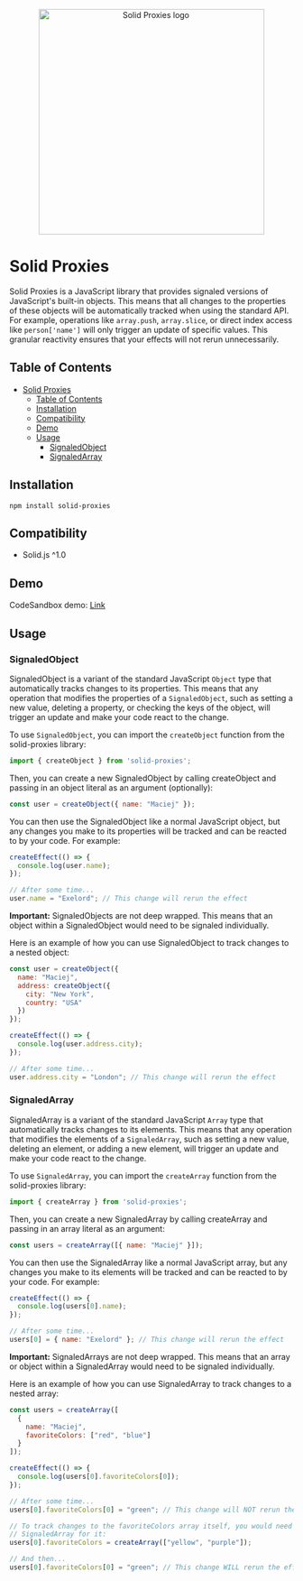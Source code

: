 <p align="center">
  <img height="400" src="https://raw.githubusercontent.com/exelord/solid-proxies/main/logo.png" alt="Solid Proxies logo" />
</p>

# Solid Proxies

Solid Proxies is a JavaScript library that provides signaled versions of JavaScript's built-in objects. This means that all changes to the properties of these objects will be automatically tracked when using the standard API. For example, operations like `array.push`, `array.slice`, or direct index access like `person['name']` will only trigger an update of specific values. This granular reactivity ensures that your effects will not rerun unnecessarily.

## Table of Contents

- [Solid Proxies](#solid-proxies)
  - [Table of Contents](#table-of-contents)
  - [Installation](#installation)
  - [Compatibility](#compatibility)
  - [Demo](#demo)
  - [Usage](#usage)
    - [SignaledObject](#signaledobject)
    - [SignaledArray](#signaledarray)

## Installation

```
npm install solid-proxies
```

## Compatibility

- Solid.js ^1.0

## Demo

CodeSandbox demo: [Link](https://codesandbox.io/s/solid-proxies-pt2slm)

## Usage

### SignaledObject

SignaledObject is a variant of the standard JavaScript `Object` type that automatically tracks changes to its properties. This means that any operation that modifies the properties of a `SignaledObject`, such as setting a new value, deleting a property, or checking the keys of the object, will trigger an update and make your code react to the change.

To use `SignaledObject`, you can import the `createObject` function from the solid-proxies library:

```js
import { createObject } from 'solid-proxies';
```

Then, you can create a new SignaledObject by calling createObject and passing in an object literal as an argument (optionally):

```js
const user = createObject({ name: "Maciej" });
```

You can then use the SignaledObject like a normal JavaScript object, but any changes you make to its properties will be tracked and can be reacted to by your code. For example:

```js
createEffect(() => {
  console.log(user.name);
});

// After some time...
user.name = "Exelord"; // This change will rerun the effect
```

**Important:** SignaledObjects are not deep wrapped. This means that an object within a SignaledObject would need to be signaled individually.

Here is an example of how you can use SignaledObject to track changes to a nested object:

```js
const user = createObject({
  name: "Maciej",
  address: createObject({
    city: "New York",
    country: "USA"
  })
});

createEffect(() => {
  console.log(user.address.city);
});

// After some time...
user.address.city = "London"; // This change will rerun the effect
```

### SignaledArray

SignaledArray is a variant of the standard JavaScript `Array` type that automatically tracks changes to its elements. This means that any operation that modifies the elements of a `SignaledArray`, such as setting a new value, deleting an element, or adding a new element, will trigger an update and make your code react to the change.

To use `SignaledArray`, you can import the `createArray` function from the solid-proxies library:

```js
import { createArray } from 'solid-proxies';
```

Then, you can create a new SignaledArray by calling createArray and passing in an array literal as an argument:

```js
const users = createArray([{ name: "Maciej" }]);
```

You can then use the SignaledArray like a normal JavaScript array, but any changes you make to its elements will be tracked and can be reacted to by your code. For example:

```js
createEffect(() => {
  console.log(users[0].name);
});

// After some time...
users[0] = { name: "Exelord" }; // This change will rerun the effect
```

**Important:** SignaledArrays are not deep wrapped. This means that an array or object within a SignaledArray would need to be signaled individually.

Here is an example of how you can use SignaledArray to track changes to a nested array:

```js
const users = createArray([
  {
    name: "Maciej",
    favoriteColors: ["red", "blue"]
  }
]);

createEffect(() => {
  console.log(users[0].favoriteColors[0]);
});

// After some time...
users[0].favoriteColors[0] = "green"; // This change will NOT rerun the effect

// To track changes to the favoriteColors array itself, you would need to create a new
// SignaledArray for it:
users[0].favoriteColors = createArray(["yellow", "purple"]);

// And then...
users[0].favoriteColors[0] = "green"; // This change WILL rerun the effect
```

